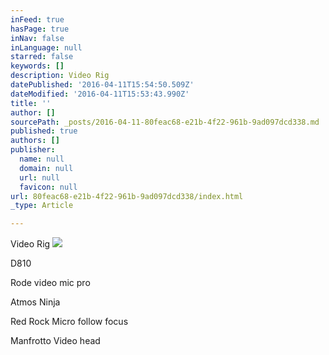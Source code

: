 ```yaml
---
inFeed: true
hasPage: true
inNav: false
inLanguage: null
starred: false
keywords: []
description: Video Rig
datePublished: '2016-04-11T15:54:50.509Z'
dateModified: '2016-04-11T15:53:43.990Z'
title: ''
author: []
sourcePath: _posts/2016-04-11-80feac68-e21b-4f22-961b-9ad097dcd338.md
published: true
authors: []
publisher:
  name: null
  domain: null
  url: null
  favicon: null
url: 80feac68-e21b-4f22-961b-9ad097dcd338/index.html
_type: Article

---
```

Video Rig
![](https://the-grid-user-content.s3-us-west-2.amazonaws.com/a416d2a6-2222-443b-972e-428703b739b8.jpg)

D810 

Rode video mic pro

Atmos Ninja

Red Rock Micro follow focus

Manfrotto Video head